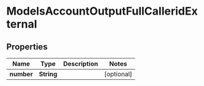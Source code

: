 

# ModelsAccountOutputFullCalleridExternal

## Properties

Name | Type | Description | Notes
------------ | ------------- | ------------- | -------------
**number** | **String** |  |  [optional]




